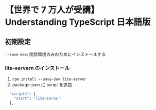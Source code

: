 # 【世界で 7 万人が受講】Understanding TypeScript 日本語版

## 初期設定

`--save-dev`: 開発環境のみのためにインストールする

### lite-servern のインストール

1. `npm install --save-dev lite-server`
2. package-json に script を追加

```zsh
  "scripts": {
    "start": "lite-server"
  },
```

